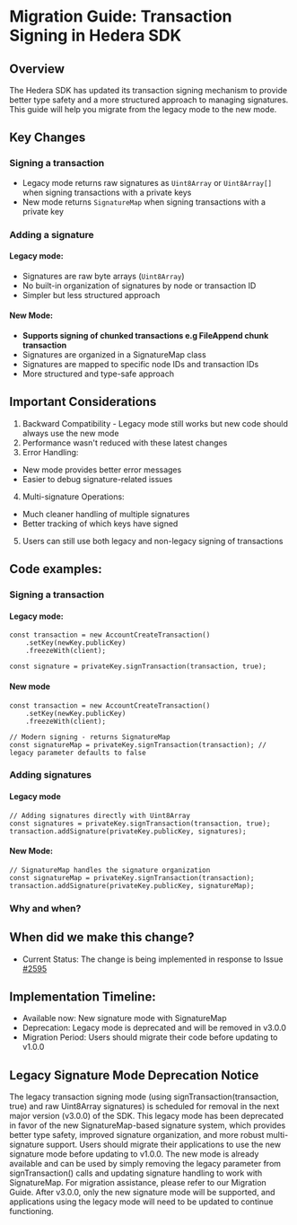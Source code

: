 # Migration Guide: Transaction Signing in Hedera SDK

## Overview

The Hedera SDK has updated its transaction signing mechanism to provide better type safety and a more structured approach to managing signatures. This guide will help you migrate from the legacy mode to the new mode.

## Key Changes

### Signing a transaction

-   Legacy mode returns raw signatures as `Uint8Array` or `Uint8Array[]` when signing transactions with a private keys
-   New mode returns `SignatureMap` when signing transactions with a private key

### Adding a signature

#### Legacy mode:

-   Signatures are raw byte arrays (`Uint8Array`)
-   No built-in organization of signatures by node or transaction ID
-   Simpler but less structured approach

#### New Mode:

-   **Supports signing of chunked transactions e.g FileAppend chunk transaction**
-   Signatures are organized in a SignatureMap class
-   Signatures are mapped to specific node IDs and transaction IDs
-   More structured and type-safe approach

## Important Considerations

1. Backward Compatibility - Legacy mode still works but new code should always use the new mode
2. Performance wasn't reduced with these latest changes
3. Error Handling:

-   New mode provides better error messages
-   Easier to debug signature-related issues

4. Multi-signature Operations:

-   Much cleaner handling of multiple signatures
-   Better tracking of which keys have signed

5. Users can still use both legacy and non-legacy signing of transactions

## Code examples:

### Signing a transaction

#### Legacy mode:

```
const transaction = new AccountCreateTransaction()
    .setKey(newKey.publicKey)
    .freezeWith(client);

const signature = privateKey.signTransaction(transaction, true);
```

#### New mode

```
const transaction = new AccountCreateTransaction()
    .setKey(newKey.publicKey)
    .freezeWith(client);

// Modern signing - returns SignatureMap
const signatureMap = privateKey.signTransaction(transaction); // legacy parameter defaults to false
```

### Adding signatures

#### Legacy mode

```
// Adding signatures directly with Uint8Array
const signatures = privateKey.signTransaction(transaction, true);
transaction.addSignature(privateKey.publicKey, signatures);
```

#### New Mode:

```
// SignatureMap handles the signature organization
const signatureMap = privateKey.signTransaction(transaction);
transaction.addSignature(privateKey.publicKey, signatureMap);
```

### Why and when?

## When did we make this change?

-   Current Status: The change is being implemented in response to Issue [#2595](https://github.com/hiero-ledger/hiero-sdk-js/issues/2595)

## Implementation Timeline:

-   Available now: New signature mode with SignatureMap
-   Deprecation: Legacy mode is deprecated and will be removed in v3.0.0
-   Migration Period: Users should migrate their code before updating to v1.0.0

## Legacy Signature Mode Deprecation Notice

The legacy transaction signing mode (using signTransaction(transaction, true) and raw Uint8Array signatures) is scheduled for removal in the next major version (v3.0.0) of the SDK. This legacy mode has been deprecated in favor of the new SignatureMap-based signature system, which provides better type safety, improved signature organization, and more robust multi-signature support. Users should migrate their applications to use the new signature mode before updating to v1.0.0. The new mode is already available and can be used by simply removing the legacy parameter from signTransaction() calls and updating signature handling to work with SignatureMap. For migration assistance, please refer to our Migration Guide. After v3.0.0, only the new signature mode will be supported, and applications using the legacy mode will need to be updated to continue functioning.
